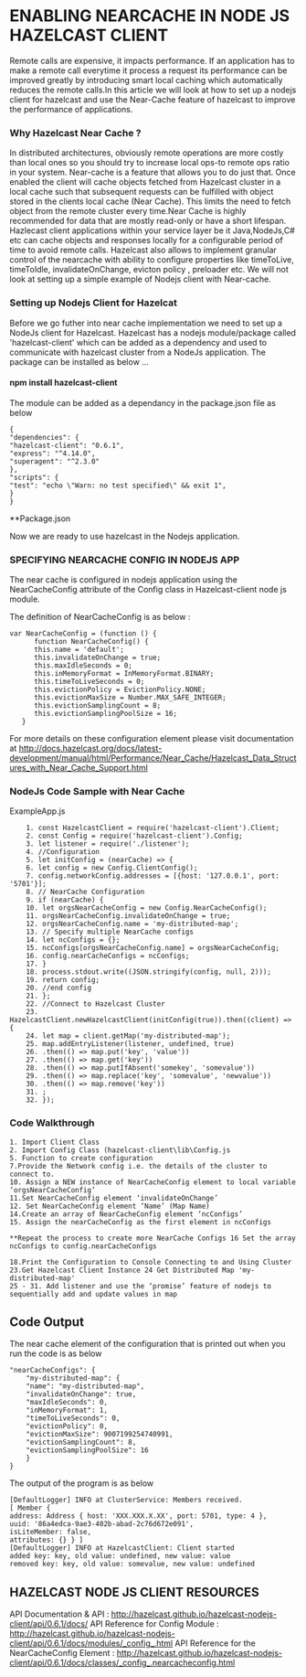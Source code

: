 # ENABLING NEARCACHE IN NODE JS HAZELCAST CLIENT 
Remote calls are expensive, it impacts performance. If an application has to make a remote call everytime it process a request its performance can be improved greatly by introducing smart local caching which automatically reduces the remote calls.In this article we will look at how to set up a nodejs client for hazelcast and use the Near-Cache feature of hazelcast to improve the performance of applications.
### Why Hazelcast Near Cache ?
In distributed architectures, obviously remote operations are more costly than local ones so you should try to increase local ops-to remote ops ratio in your system. Near-cache is a feature that allows you to do just that. Once enabled the client will cache objects fetched from Hazelcast cluster in a local cache such that subsequent requests can be fulfilled with object stored in the clients local cache (Near Cache). This  limits the need to fetch object from the remote cluster every time.Near Cache is highly recommended for data  that are mostly read-only or have a short lifespan.
Hazlecast client applications within your service layer be it Java,NodeJs,C# etc can cache objects and responses locally for a configurable period of time to avoid remote calls. Hazelcast also allows to implement granular control of the nearcache with ability to configure properties like timeToLive, timeToIdle, invalidateOnChange, evicton policy , preloader etc.  We will not look at setting up a simple example of Nodejs client with Near-cache.   

### Setting up Nodejs Client for Hazelcat 
Before we go futher into near cache implementation we need to set up a NodeJs client for Hazelcast. Hazelcast has a nodejs module/package called 'hazelcast-client' which can be added as a dependency and used to communicate with hazelcast cluster from a NodeJs application. The package can be installed as below ...
   ####  npm install hazelcast-client
The module can be added as a dependancy in the package.json file as below 
```
{
"dependencies": {
"hazelcast-client": "0.6.1",
"express": "^4.14.0",
"superagent": "^2.3.0"
},
"scripts": {
"test": "echo \"Warn: no test specified\" && exit 1",
}
}
```
**Package.json

Now we are ready to use hazelcast in the Nodejs application.

### SPECIFYING NEARCACHE CONFIG IN NODEJS APP
The near cache is configured in nodejs application using the NearCacheConfig attribute of the Config class in Hazelcast-client node js module.

The definition of NearCacheConfig is as below :
```
var NearCacheConfig = (function () {
      function NearCacheConfig() {
      this.name = 'default';
      this.invalidateOnChange = true;
      this.maxIdleSeconds = 0;
      this.inMemoryFormat = InMemoryFormat.BINARY;
      this.timeToLiveSeconds = 0;
      this.evictionPolicy = EvictionPolicy.NONE;
      this.evictionMaxSize = Number.MAX_SAFE_INTEGER;
      this.evictionSamplingCount = 8;
      this.evictionSamplingPoolSize = 16;
   }
  ``` 
For more details on these configuration element please visit documentation at http://docs.hazelcast.org/docs/latest-development/manual/html/Performance/Near_Cache/Hazelcast_Data_Structures_with_Near_Cache_Support.html

### NodeJs Code Sample with Near Cache
ExampleApp.js
```
    1. const HazelcastClient = require('hazelcast-client').Client;
    2. const Config = require('hazelcast-client').Config;
    3. let listener = require('./listener');
    4. //Configuration
    5. let initConfig = (nearCache) => {
    6. let config = new Config.ClientConfig();
    7. config.networkConfig.addresses = [{host: '127.0.0.1', port: '5701'}];
    8. // NearCache Configuration
    9. if (nearCache) {
    10. let orgsNearCacheConfig = new Config.NearCacheConfig();
    11. orgsNearCacheConfig.invalidateOnChange = true;
    12. orgsNearCacheConfig.name = 'my-distributed-map';
    13. // Specify multiple NearCache configs
    14. let ncConfigs = {};
    15. ncConfigs[orgsNearCacheConfig.name] = orgsNearCacheConfig;
    16. config.nearCacheConfigs = ncConfigs;
    17. }
    18. process.stdout.write((JSON.stringify(config, null, 2)));
    19. return config;
    20. //end config
    21. };
    22. //Connect to Hazelcast Cluster
    23. HazelcastClient.newHazelcastClient(initConfig(true)).then((client) => {
    24. let map = client.getMap('my-distributed-map');
    25. map.addEntryListener(listener, undefined, true)
    26. .then(() => map.put('key', 'value'))
    27. .then(() => map.get('key'))
    28. .then(() => map.putIfAbsent('somekey', 'somevalue'))
    29. .then(() => map.replace('key', 'somevalue', 'newvalue'))
    30. .then(() => map.remove('key'))
    31. ;
    32. });
   ```
   
   
 ### Code Walkthrough

```
1. Import Client Class
2. Import Config Class (hazelcast-client\lib\Config.js 
5. Function to create configuration
7.Provide the Network config i.e. the details of the cluster to connect to. 
10. Assign a NEW instance of NearCacheConfig element to local variable ‘orgsNearCacheConfig’
11.Set NearCacheConfig element ‘invalidateOnChange’ 
12. Set NearCacheConfig element ‘Name’ (Map Name)
14.Create an array of NearCacheConfig element ‘ncConfigs’ 
15. Assign the nearCacheConfig as the first element in ncConfigs

**Repeat the process to create more NearCache Configs 16 Set the array ncConfigs to config.nearCacheConfigs

18.Print the Configuration to Console Connecting to and Using Cluster
23.Get Hazelcast Client Instance 24 Get Distributed Map 'my-distributed-map'
25 - 31. Add listener and use the ‘promise’ feature of nodejs to sequentially add and update values in map
```
## Code Output
The near cache element of the configuration that is printed out when you run the code is as below 
```
"nearCacheConfigs": {
    "my-distributed-map": {
    "name": "my-distributed-map",
    "invalidateOnChange": true,
    "maxIdleSeconds": 0,
    "inMemoryFormat": 1,
    "timeToLiveSeconds": 0,
    "evictionPolicy": 0,
    "evictionMaxSize": 9007199254740991,
    "evictionSamplingCount": 8,
    "evictionSamplingPoolSize": 16
    }
}
```

The output of the program is as below 
```
[DefaultLogger] INFO at ClusterService: Members received.
[ Member {
address: Address { host: 'XXX.XXX.X.XX', port: 5701, type: 4 },
uuid: '86a4edca-9ae3-402b-abad-2c76d672e091',
isLiteMember: false,
attributes: {} } ]
[DefaultLogger] INFO at HazelcastClient: Client started
added key: key, old value: undefined, new value: value
removed key: key, old value: somevalue, new value: undefined
```
## HAZELCAST NODE JS CLIENT RESOURCES
API Documentation & API : http://hazelcast.github.io/hazelcast-nodejs-client/api/0.6.1/docs/
API Reference for Config Module : http://hazelcast.github.io/hazelcast-nodejs-client/api/0.6.1/docs/modules/_config_.html
API Reference for the NearCacheConfig Element : http://hazelcast.github.io/hazelcast-nodejs-client/api/0.6.1/docs/classes/_config_.nearcacheconfig.html
